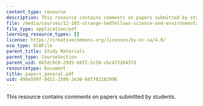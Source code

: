 ```yaml
---
content_type: resource
description: This resource contains comments on papers submitted by students.
file: /media/courses/12-103-strange-bedfellows-science-and-environmental-policy-fall-2005/499a599f9d1125002e3068f702102996_papers_general.pdf
file_type: application/pdf
learning_resource_types: []
license: https://creativecommons.org/licenses/by-nc-sa/4.0/
ocw_type: OCWFile
parent_title: Study Materials
parent_type: CourseSection
parent_uid: 665dc9c0-29d5-b9f2-2c50-cbc47320457d
resourcetype: Document
title: papers_general.pdf
uid: 499a599f-9d11-2500-2e30-68f702102996
---
```

This resource contains comments on papers submitted by students.